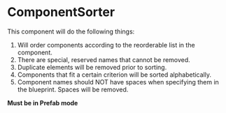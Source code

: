 # ComponentSorter

This component will do the following things:
1. Will order components according to the reorderable list in the component.
2. There are special, reserved names that cannot be removed. 
3. Duplicate elements will be removed prior to sorting.
4. Components that fit a certain criterion will be sorted alphabetically.
5. Component names should NOT have spaces when specifying them in the blueprint. Spaces will be removed.

**Must be in Prefab mode**